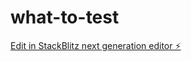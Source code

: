# what-to-test

[Edit in StackBlitz next generation editor ⚡️](https://stackblitz.com/~/github.com/yowmamasita/what-to-test)
